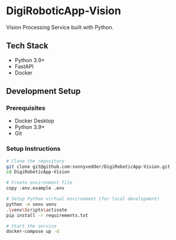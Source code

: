 # DigiRoboticApp-Vision

Vision Processing Service built with Python.

## Tech Stack
- Python 3.9+
- FastAPI
- Docker

## Development Setup

### Prerequisites
- Docker Desktop
- Python 3.9+
- Git

### Setup Instructions
```bash
# Clone the repository
git clone git@github.com:sonnyvedder/DigiRoboticApp-Vision.git
cd DigiRoboticApp-Vision

# Create environment file
copy .env.example .env

# Setup Python virtual environment (for local development)
python -m venv venv
.\venv\Scripts\activate
pip install -r requirements.txt

# Start the service
docker-compose up -d